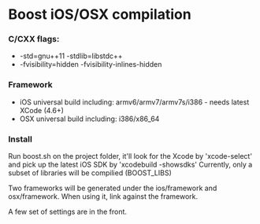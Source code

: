 Boost iOS/OSX compilation
=====

### C/CXX flags:
* -std=gnu++11 -stdlib=libstdc++
* -fvisibility=hidden -fvisibility-inlines-hidden

### Framework
* iOS universal build including: armv6/armv7/armv7s/i386 - needs latest XCode (4.6+)
* OSX universal build including: i386/x86_64

### Install
Run boost.sh on the project folder, it'll look for the Xcode by 'xcode-select' and pick up the latest iOS SDK by 'xcodebuild -showsdks'
Currently, only a subset of libraries will be compilied (BOOST_LIBS)

Two frameworks will be generated under the ios/framework and osx/framework. When using it, link against the framework.

A few set of settings are in the front.
